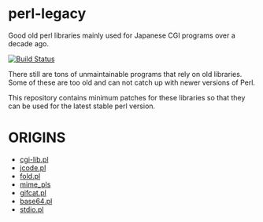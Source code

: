 # perl-legacy

Good old perl libraries mainly used for Japanese CGI programs over a decade ago.

[![Build Status](https://travis-ci.org/ernix/perl-legacy.svg?branch=master)](https://travis-ci.org/ernix/perl-legacy)

There still are tons of unmaintainable programs that rely on old libraries.
Some of these are too old and can not catch up with newer versions of Perl.

This repository contains minimum patches for these libraries so that they can
be used for the latest stable perl version.

# ORIGINS

* [cgi-lib.pl](http://cgi-lib.berkeley.edu/)
* [jcode.pl](ftp://ftp.iij.ad.jp/pub/IIJ/dist/utashiro/perl/jcode.pl)
* [fold.pl](http://www.srekcah.org/~utashiro/perl/scripts/)
* [mime_pls](http://www.cc.rim.or.jp/~ikuta/mime_pls/document.html)
* [gifcat.pl](http://www.tohoho-web.com/soft/gcat.htm)
* [base64.pl](mailto:barrett@ee.und.ac.za)
* [stdio.pl](http://www-power.net/)
